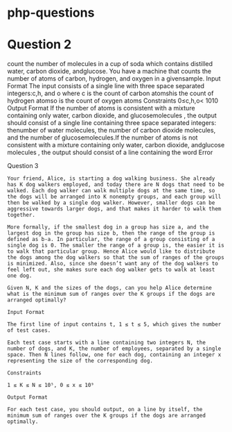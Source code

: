 # php-questions

# Question 2


count the number of molecules in a cup of soda which contains distilled water, carbon dioxide, andglucose.
You have a machine that counts the number of atoms of carbon, hydrogen, and oxygen in a givensample.
Input Format
The input consists of a single line with three space separated integers:c,h, and o 
where
c is the count of carbon atomsh​is the count of hydrogen atomso is the count of oxygen atoms Constraints
0≤c,h,o< 1010
Output Format
If the number of atoms is consistent  with a mixture containing only water, carbon dioxide, and glucosemolecules , 
the output should consist of a single line containing three space separated integers: thenumber of water molecules,
the number of carbon dioxide molecules, and the number of glucosemolecules.If the number of atoms is not consistent
with a mixture containing only water, carbon dioxide, andglucose molecules , the output should consist of a line 
containing the word Error

Question 3

    Your friend, Alice, is starting a dog walking business. She already has K dog walkers employed, and today there are N dogs that need to be walked. Each dog walker can walk multiple dogs at the same time, so the dogs will be arranged into K nonempty groups, and each group will then be walked by a single dog walker. However, smaller dogs can be aggressive towards larger dogs, and that makes it harder to walk them together.

    More formally, if the smallest dog in a group has size a, and the largest dog in the group has size b, then the range of the group is defined as b-a. In particular, the range of a group consisting of a single dog is 0. The smaller the range of a group is, the easier it is to walk that particular group. Hence Alice would like to distribute the dogs among the dog walkers so that the sum of ranges of the groups is minimized. Also, since she doesn’t want any of the dog walkers to feel left out, she makes sure each dog walker gets to walk at least one dog.

    Given N, K and the sizes of the dogs, can you help Alice determine what is the minimum sum of ranges over the K groups if the dogs are arranged optimally?

    Input Format

    The first line of input contains t, 1 ≤ t ≤ 5, which gives the number of test cases.

    Each test case starts with a line containing two integers N, the number of dogs, and K, the number of employees, separated by a single space. Then N lines follow, one for each dog, containing an integer x representing the size of the corresponding dog.

    Constraints

    1 ≤ K ≤ N ≤ 10⁵, 0 ≤ x ≤ 10⁹

    Output Format

    For each test case, you should output, on a line by itself, the minimum sum of ranges over the K groups if the dogs are arranged optimally.

